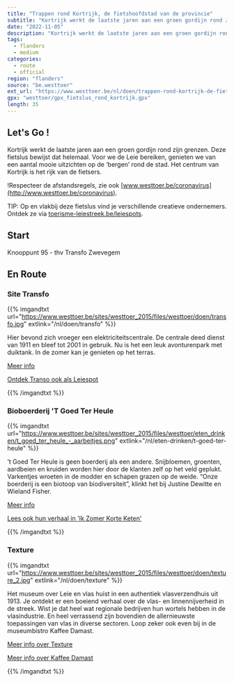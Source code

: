 ```yaml
---
title: "Trappen rond Kortrijk, de fietshoofdstad van de provincie"
subtitle: "Kortrijk werkt de laatste jaren aan een groen gordijn rond zijn grenzen"
date: "2022-11-05"
description: "Kortrijk werkt de laatste jaren aan een groen gordijn rond zijn grenzen" 
tags:
  - flanders
  - medium
categories: 
  - route
  - official
region: "flanders"
source: "be.westtoer"
ext_url: "https://www.westtoer.be/nl/doen/trappen-rond-kortrijk-de-fietshoofdstad-van-de-provincie"
gpx: "westtoer/gpx_fietslus_rond_kortrijk.gpx"
length: 35
---
```


## Let's Go !

Kortrijk werkt de laatste jaren aan een groen gordijn rond zijn grenzen. Deze fietslus bewijst dat helemaal. Voor we de Leie bereiken, genieten we van een aantal mooie uitzichten op de ‘bergen’ rond de stad. Het centrum van Kortrijk is het rijk van de fietsers.

!Respecteer de afstandsregels, zie ook [www.westtoer.be/coronavirus](http://www.westtoer.be/coronavirus).

TIP: Op en vlakbij deze fietslus vind je verschillende creatieve ondernemers. Ontdek ze via [toerisme-leiestreek.be/leiespots](https://www.toerisme-leiestreek.be/hotspots).

## Start 

Knooppunt 95 - thv Transfo Zwevegem 

## En Route

### Site Transfo

{{% imgandtxt url="https://www.westtoer.be/sites/westtoer_2015/files/westtoer/doen/transfo.jpg" extlink="/nl/doen/transfo" %}}

Hier bevond zich vroeger een elektriciteitscentrale. De centrale deed dienst van 1911 en bleef tot 2001 in gebruik. Nu is het een leuk avonturenpark met duiktank. In de zomer kan je genieten op het terras.

[Meer info](https://www.westtoer.be/nl/doen/transfo)

[Ontdek Transo ook als Leiespot](https://www.toerisme-leiestreek.be/leiespots/transfo.)

{{% /imgandtxt %}}

### Bioboerderij 'T Goed Ter Heule

{{% imgandtxt url="https://www.westtoer.be/sites/westtoer_2015/files/westtoer/eten_drinken/t_goed_ter_heule_-_aarbeitjes.png" extlink="/nl/eten-drinken/t-goed-ter-heule" %}}

’t Goed Ter Heule is geen boerderij als een andere. Snijbloemen, groenten, aardbeien en kruiden worden hier door de klanten zelf op het veld geplukt. Varkentjes wroeten in de modder en schapen grazen op de weide. “Onze boerderij is een biotoop van biodiversiteit”, klinkt het bij Justine Dewitte en Wieland Fisher.

[Meer info](https://www.westtoer.be/nl/eten-drinken/t-goed-ter-heule)

[Lees ook hun verhaal in 'Ik Zomer Korte Keten'](https://www.westtoer.be/nl/ik-zomer-korte-keten/bioboerderij-t-goed-ter-heule)

{{% /imgandtxt %}}

### Texture

{{% imgandtxt url="https://www.westtoer.be/sites/westtoer_2015/files/westtoer/doen/texture_2.jpg" extlink="/nl/doen/texture" %}}

Het museum over Leie en vlas huist in een authentiek vlasverzendhuis uit 1913. Je ontdekt er een boeiend verhaal over de vlas- en linnennijverheid in de streek. Wist je dat heel wat regionale bedrijven hun wortels hebben in de vlasindustrie. En heel verrassend zijn bovendien de allernieuwste toepassingen van vlas in diverse sectoren. Loop zeker ook even bij in de museumbistro Kaffee Damast.

[Meer info over Texture](https://www.westtoer.be/nl/doen/texture)

[Meer info over Kaffee Damast](https://www.westtoer.be/nl/eten-drinken/kaffee-damast)

{{% /imgandtxt %}}
